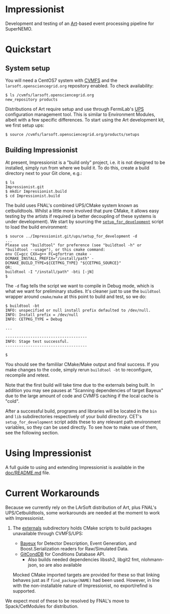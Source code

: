 Impressionist
=============

Development and testing of an [Art](https://art.fnal.gov)-based event
processing pipeline for SuperNEMO.

Quickstart
==========
System setup
------------
You will need a CentOS7 system with
[CVMFS](https://cernvm.cern.ch/portal/filesystem) and the `larsoft.opensciencegrid.org` repository enabled. To check availability:

```console
$ ls /cvmfs/larsoft.opensciencegrid.org
new_repository products
```

Distributions of Art require setup and use through FermiLab's [UPS](https://cdcvs.fnal.goc/redmine/projects/ups/wiki) configuration management tool.
This is similar to Environment Modules, albeit with a few specific
differences. To start using the Art development kit, we first setup ups:

```console
$ source /cvmfs/larsoft.opensciencegrid.org/products/setups
```

Building Impressionist
----------------------
At present, Impressionist is a "build only" project, i.e. it is not
designed to be installed, simply run from where we build it. To do
this, create a build directory next to your Git clone, e.g.:

```console
$ ls
Impressionist.git
$ mkdir Impressionist.build
$ cd Impressionist.build
```

The build uses FNAL's combined UPS/CMake system known as cetbuildtools. Whilst
a little more involved that pure CMake, it allows easy testing by the artists if
required (a better decoupling of these systems is under development). We start
by sourcing the [`setup_for_development`](ups/setup_for_development) script to
load the build environment:

```console
$ source ../Impressionist.git/ups/setup_for_development -d
...
Please use "buildtool" for preference (see "buildtool -h" or "buildtool --usage"), or this cmake command:
env CC=gcc CXX=g++ FC=gfortran cmake -DCMAKE_INSTALL_PREFIX="/install/path" -DCMAKE_BUILD_TYPE=${CETPKG_TYPE} "${CETPKG_SOURCE}"
OR:
buildtool -I "/install/path" -bti [-jN]
$
```

The `-d` flag tells the script we want to compile in Debug mode, which is what
we want for preliminary studies. It's cleaner just to use the `buildtool` wrapper
around `cmake/make` at this point to build and test, so we do:

```console
$ buildtool -bt
INFO: unspecified or null install prefix defaulted to /dev/null.
INFO: Install prefix = /dev/null
INFO: CETPKG_TYPE = Debug

...

------------------------------------
INFO: Stage test successful.
------------------------------------

$
```

You should see the famililar CMake/Make output and final success.
If you make changes to the code, simply rerun `buildtool -bt` to reconfigure,
recompile and retest.

Note that the first build will take time due to the externals being built. In
addition you may see pauses at "Scanning dependencies of target Bayeux" due
to the large amount of code and CVMFS caching if the local cache is "cold".

After a successful build, programs and libraries will be located in the `bin`
and `lib` subdirectories respectively of your build directory. CET's `setup_for_development`
script adds these to any relevant path environment variables, so they can be used
directly. To see how to make use of them, see the following section.


Using Impressionist
===================
A full guide to using and extending Impressionist is available in the [doc/README.md](doc/README.md)
file.


Current Workarounds
===================
Because we currently rely on the LArSoft distribution of Art, plus FNAL's UPS/Cetbuildtools, some
workarounds are needed at the moment to work with Impressionist.

1. The [externals](externals) subdirectory holds CMake scripts to build packages unavailable through
   CVMFS/UPS:

   - [Bayeux](https://github.com/SuperNEMO-DBD/Bayeux) for Detector Description, Event Generation,
     and Boost.Serialization readers for Raw/Simulated Data.
   - [GitCondDB](https://gitlab.cern.ch/LHCb/GitCondDB) for Conditions Database API.
     - Also builds needed dependencies libssh2, libgit2 fmt, nlohmann-json, so are also available

   Mocked CMake imported targets are provided for these so that linking behaves just as
   if `find_package(NAME)` had been used. However, in line with the non-installable nature
   of Impressionist, no export/refind is supported.


We expect most of these to be resolved by FNAL's move to Spack/CetModules for distribution.
